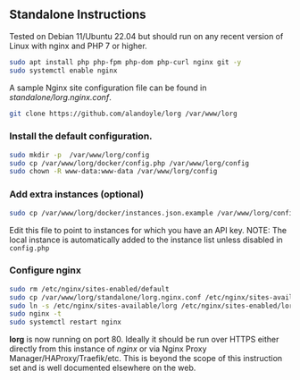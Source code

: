 ## Standalone Instructions

Tested on Debian 11/Ubuntu 22.04 but should run on any recent version of Linux with nginx and PHP 7 or higher.

```bash
sudo apt install php php-fpm php-dom php-curl nginx git -y
sudo systemctl enable nginx
```

A sample Nginx site configuration file can be found in *standalone/lorg.nginx.conf*.

```bash
git clone https://github.com/alandoyle/lorg /var/www/lorg
```

### Install the default configuration.

```bash
sudo mkdir -p  /var/www/lorg/config
sudo cp /var/www/lorg/docker/config.php /var/www/lorg/config
sudo chown -R www-data:www-data /var/www/lorg/config
```

### Add extra instances (optional)

```bash
sudo cp /var/www/lorg/docker/instances.json.example /var/www/lorg/config/instance.json
```

Edit this file to point to instances for which you have an API key.
NOTE: The local instance is automatically added to the instance list unless disabled in `config.php`

### Configure nginx

```bash
sudo rm /etc/nginx/sites-enabled/default
sudo cp /var/www/lorg/standalone/lorg.nginx.conf /etc/nginx/sites-available/lorg
sudo ln -s /etc/nginx/sites-available/lorg /etc/nginx/sites-enabled/lorg
sudo nginx -t
sudo systemctl restart nginx
```

**lorg** is now running on port 80. Ideally it should be run over HTTPS either directly from this instance of *nginx* or via Nginx Proxy Manager/HAProxy/Traefik/etc. This is beyond the scope of this instruction set and is well documented elsewhere on the web.

